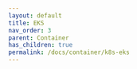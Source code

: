 ```yaml
---
layout: default
title: EKS
nav_order: 3
parent: Container
has_children: true
permalink: /docs/container/k8s-eks
---
```


